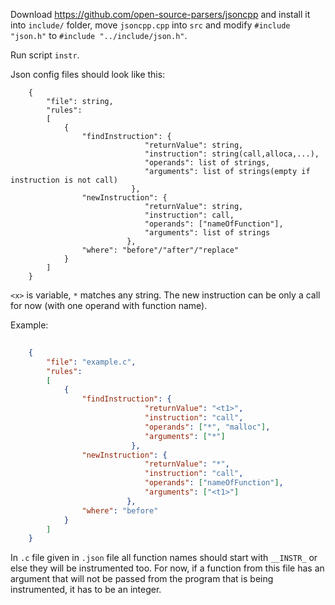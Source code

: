 ﻿
Download 
https://github.com/open-source-parsers/jsoncpp
and install it into `include/` folder, move `jsoncpp.cpp` into `src` and modify `#include "json.h"` to `#include "../include/json.h"`. 

Run script `instr`.

Json config files should look like this:
```
    {
		"file": string,
		"rules":	
		[
			{
				"findInstruction": {
						      "returnValue": string,
						      "instruction": string(call,alloca,...),
						      "operands": list of strings,
						      "arguments": list of strings(empty if instruction is not call)
						   },
				"newInstruction": {
						      "returnValue": string,
						      "instruction": call,
						      "operands": ["nameOfFunction"],
						      "arguments": list of strings
						  },
				"where": "before"/"after"/"replace"
			}
		]
    }
```

`<x>` is variable, `*` matches any string. The new instruction can be only a call for now (with one operand with function name).

Example:
```json
	
    {
		"file": "example.c",
		"rules":
		[
			{
				"findInstruction": {
						      "returnValue": "<t1>",
						      "instruction": "call",
						      "operands": ["*", "malloc"],
						      "arguments": ["*"]
						   },
				"newInstruction": {
						      "returnValue": "*",
						      "instruction": "call",
						      "operands": ["nameOfFunction"],
						      "arguments": ["<t1>"]
						  },
				"where": "before"
			}
		]
    }
```

In `.c` file given in `.json` file all function names should start with `__INSTR_` or else they will be instrumented too. For now, if a function from this file has an argument that will not be passed from the program that is being instrumented, it has to be an integer.

